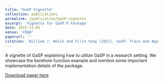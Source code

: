 ```yaml
---
title: "GaSP Vignette"
collection: publications
permalink: /publication/GaSP-vignette
excerpt: 'Vignette for GaSP R Package'
date: 2021-11-01
venue: 'CRAN'
paperurl: ''
citation: 'William J. Welch and Yilin Yang (2021). GaSP: Train and Apply a Gaussian Stochastic Process Model. R package version 1.0.1. https://CRAN.R-project.org/package=GaSP https://CRAN.R-project.org/package=GaSP'
---
```

A vignette of GaSP explaining how to utilize GaSP in a research setting. We showcase the borehole function example and mention some important implementation details of the package. 

[Download paper here](http://academicpages.github.io/files/paper2.pdf)
